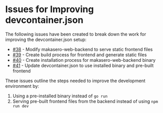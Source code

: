 # Issues for Improving devcontainer.json

The following issues have been created to break down the work for improving the devcontainer.json setup:

- [#38](https://github.com/pankona/makasero/issues/38) - Modify makasero-web-backend to serve static frontend files
- [#39](https://github.com/pankona/makasero/issues/39) - Create build process for frontend and generate static files
- [#40](https://github.com/pankona/makasero/issues/40) - Create installation process for makasero-web-backend binary
- [#41](https://github.com/pankona/makasero/issues/41) - Update devcontainer.json to use installed binary and pre-built frontend

These issues outline the steps needed to improve the development environment by:
1. Using a pre-installed binary instead of `go run`
2. Serving pre-built frontend files from the backend instead of using `npm run dev`
